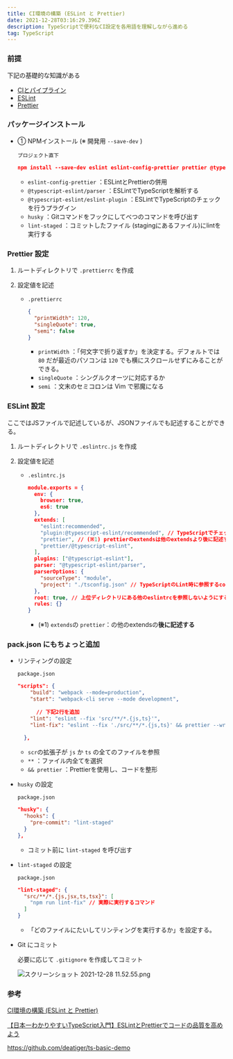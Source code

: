 ```yaml
---
title: CI環境の構築 (ESLint と Prettier)
date: 2021-12-28T03:16:29.396Z
description: TypeScriptで便利なCI設定を各用語を理解しながら進める
tag: TypeScript
---
```

### 前提

下記の基礎的な知識がある

* [CIとパイプライン](https://www.notion.so/CI-662aa0e507c344de960b0cd6aceccacb)
* [ESLint](https://www.notion.so/ESLint-a987b74c70ee4f589d1321e8b6466aa0)
* [Prettier](https://www.notion.so/Prettier-a5ba7e7292184e058192f5e98357a3c6)

### パッケージインストール

* ① NPMインストール (※ 開発用 `--save-dev` )

    `プロジェクト直下`

  ```json
  npm install --save-dev eslint eslint-config-prettier prettier @typescript-eslint/parser @typescript-eslint/eslint-plugin husky lint-staged
  ```

  * `eslint-config-prettier` ：ESLintとPrettierの併用
  * `@typescript-eslint/parser` ：ESLintでTypeScriptを解析する
  * `@typescript-eslint/eslint-plugin` ：ESLintでTypeScriptのチェックを行うプラグイン
  * `husky` ：Gitコマンドをフックにしてべつのコマンドを呼び出す
  * `lint-staged` ：コミットしたファイル (stagingにあるファイル)にlintを実行する

### Prettier 設定

1. ルートディレクトリで `.prettierrc` を作成
2. 設定値を記述

   * `.prettierrc`

     ```json
     {
       "printWidth": 120,
       "singleQuote": true,
       "semi": false
     }
     ```

     * `printWidth` ：「何文字で折り返すか」を決定する。デフォルトでは `80` だが最近のパソコンは `120` でも横にスクロールせずにみることができる。
     * `singleQuote` ：シングルクオーツに対応するか
     * `semi` ：文末のセミコロンは Vim で邪魔になる

### ESLint 設定

ここではJSファイルで記述しているが、JSONファイルでも記述することができる。

1. ルートディレクトリで `.eslintrc.js` を作成
2. 設定値を記述

   * `.eslintrc.js`

     ```json
     module.exports = {
       env: {
         browser: true,
         es6: true
       },
       extends: [
         "eslint:recommended",
         "plugin:@typescript-eslint/recommended", // TypeScriptでチェックされる項目をLintから除外する設定
         "prettier", // (※1) prettierのextendsは他のextendsより後に記述する
         "prettier/@typescript-eslint",
       ],
       plugins: ["@typescript-eslint"],
       parser: "@typescript-eslint/parser",
       parserOptions: {
         "sourceType": "module",
         "project": "./tsconfig.json" // TypeScriptのLint時に参照するconfigファイルを指定
       },
       root: true, // 上位ディレクトリにある他のeslintrcを参照しないようにする
       rules: {}
     }
     ```

     * (※1) `extends`の `prettier`：の他のextendsの**後に記述する**

### pack.json にもちょっと追加

* リンティングの設定

    `package.json`

  ```json
  "scripts": {
      "build": "webpack --mode=production",
      "start": "webpack-cli serve --mode development",
  		
  		// 下記2行を追加
      "lint": "eslint --fix 'src/**/*.{js,ts}'",
      "lint-fix": "eslint --fix './src/**/*.{js,ts}' && prettier --write './src/**/*.{js,ts}'"
    
  	},
  ```

  * `scr`の拡張子が `js` か `ts` の全てのファイルを参照
  * `**` ：ファイル内全てを選択
  * `&& prettier` ：Prettierを使用し、コードを整形
* `husky` の設定

    `package.json`

  ```json
  "husky": {
    "hooks": {
      "pre-commit": "lint-staged"
    }
  },
  ```

  * コミット前に `lint-staged` を呼び出す
* `lint-staged` の設定

    `package.json`

  ```json
  "lint-staged": {
    "src/**/*.{js,jsx,ts,tsx}": [
      "npm run lint-fix" // 実際に実行するコマンド
    ]
  }
  ```

  * 「どのファイルにたいしてリンティングを実行するか」を設定する。
* Git にコミット

    必要に応じて `.gitignore` を作成してコミット

    ![スクリーンショット 2021-12-28 11.52.55.png](https://s3-us-west-2.amazonaws.com/secure.notion-static.com/c5e6e245-ce55-4b45-9142-94f62481912b/スクリーンショット_2021-12-28_11.52.55.png)
    

### 参考

[CI環境の構築 (ESLint と Prettier)](https://www.notion.so/CI-ESLint-Prettier-6a4a33738473474a993cac24b296a302) 

[【日本一わかりやすいTypeScript入門】ESLintとPrettierでコードの品質を高めよう](https://www.youtube.com/watch?v=R35LJL6a-p0&list=PLX8Rsrpnn3IW0REXnTWQp79mxCvHkIrad&index=3)

<https://github.com/deatiger/ts-basic-demo>